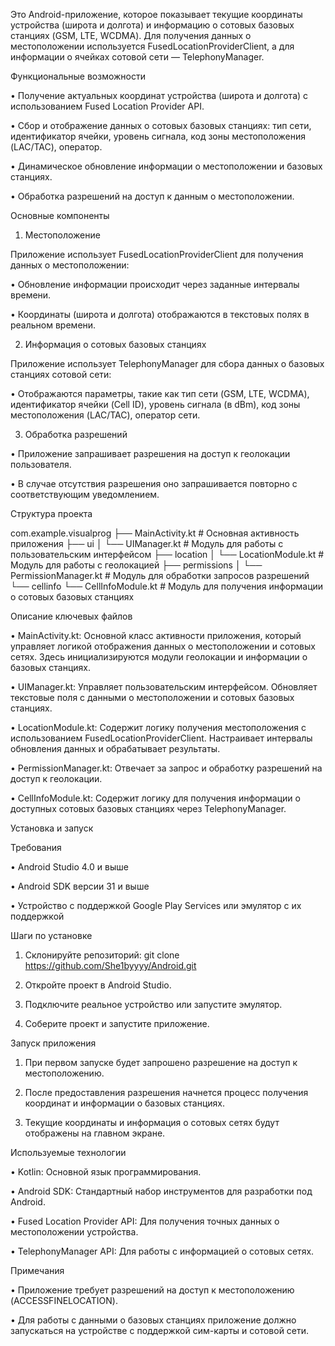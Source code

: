 
Это Android-приложение, которое показывает текущие координаты устройства (широта и долгота) и информацию о сотовых базовых станциях (GSM, LTE, WCDMA). Для получения данных о местоположении используется FusedLocationProviderClient, а для информации о ячейках сотовой сети — TelephonyManager.

 Функциональные возможности

• Получение актуальных координат устройства (широта и долгота) с использованием Fused Location Provider API.

• Сбор и отображение данных о сотовых базовых станциях: тип сети, идентификатор ячейки, уровень сигнала, код зоны местоположения (LAC/TAC), оператор.

• Динамическое обновление информации о местоположении и базовых станциях.

• Обработка разрешений на доступ к данным о местоположении.

 Основные компоненты

1. Местоположение

Приложение использует FusedLocationProviderClient для получения данных о местоположении:

• Обновление информации происходит через заданные интервалы времени.

• Координаты (широта и долгота) отображаются в текстовых полях в реальном времени.

2. Информация о сотовых базовых станциях

Приложение использует TelephonyManager для сбора данных о базовых станциях сотовой сети:

• Отображаются параметры, такие как тип сети (GSM, LTE, WCDMA), идентификатор ячейки (Cell ID), уровень сигнала (в dBm), код зоны местоположения (LAC/TAC), оператор сети.

3. Обработка разрешений

• Приложение запрашивает разрешения на доступ к геолокации пользователя.

• В случае отсутствия разрешения оно запрашивается повторно с соответствующим уведомлением.

 Структура проекта

com.example.visualprog
├── MainActivity.kt            # Основная активность приложения
├── ui
│   └── UIManager.kt           # Модуль для работы с пользовательским интерфейсом
├── location
│   └── LocationModule.kt      # Модуль для работы с геолокацией
├── permissions
│   └── PermissionManager.kt   # Модуль для обработки запросов разрешений
└── cellinfo
└── CellInfoModule.kt      # Модуль для получения информации о сотовых базовых станциях


 Описание ключевых файлов

• MainActivity.kt: Основной класс активности приложения, который управляет логикой отображения данных о местоположении и сотовых сетях. Здесь инициализируются модули геолокации и информации о базовых станциях.

• UIManager.kt: Управляет пользовательским интерфейсом. Обновляет текстовые поля с данными о местоположении и сотовых базовых станциях.

• LocationModule.kt: Содержит логику получения местоположения с использованием FusedLocationProviderClient. Настраивает интервалы обновления данных и обрабатывает результаты.

• PermissionManager.kt: Отвечает за запрос и обработку разрешений на доступ к геолокации.

• CellInfoModule.kt: Содержит логику для получения информации о доступных сотовых базовых станциях через TelephonyManager.

 Установка и запуск

 Требования

• Android Studio 4.0 и выше

• Android SDK версии 31 и выше

• Устройство с поддержкой Google Play Services или эмулятор с их поддержкой

 Шаги по установке

1. Склонируйте репозиторий:
   git clone https://github.com/She1byyyy/Android.git



2. Откройте проект в Android Studio.

3. Подключите реальное устройство или запустите эмулятор.

4. Соберите проект и запустите приложение.

 Запуск приложения

1. При первом запуске будет запрошено разрешение на доступ к местоположению.

2. После предоставления разрешения начнется процесс получения координат и информации о базовых станциях.

3. Текущие координаты и информация о сотовых сетях будут отображены на главном экране.

 Используемые технологии

• Kotlin: Основной язык программирования.

• Android SDK: Стандартный набор инструментов для разработки под Android.

• Fused Location Provider API: Для получения точных данных о местоположении устройства.

• TelephonyManager API: Для работы с информацией о сотовых сетях.

 Примечания

• Приложение требует разрешений на доступ к местоположению (ACCESSFINELOCATION).

• Для работы с данными о базовых станциях приложение должно запускаться на устройстве с поддержкой сим-карты и сотовой сети.